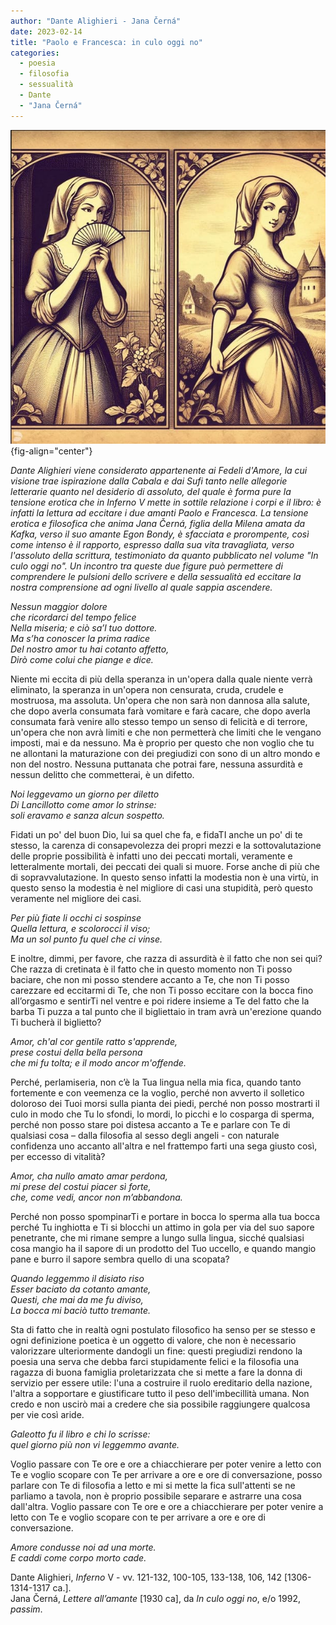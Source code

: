 ```yaml
---
author: "Dante Alighieri - Jana Černá"
date: 2023-02-14
title: "Paolo e Francesca: in culo oggi no"
categories:
  - poesia
  - filosofia
  - sessualità
  - Dante
  - "Jana Černá"
---
```


![](images/francescaefrancesca.jpeg){fig-align="center"}

*Dante Alighieri viene considerato appartenente ai Fedeli d'Amore, la cui visione trae ispirazione dalla Cabala e dai Sufi tanto nelle allegorie letterarie quanto nel desiderio di assoluto, del quale è forma pure la tensione erotica che in Inferno V mette in sottile relazione i corpi e il libro: è infatti la lettura ad eccitare i due amanti Paolo e Francesca. La tensione erotica e filosofica che anima Jana Černá, figlia della Milena amata da Kafka, verso il suo amante Egon Bondy, è sfacciata e prorompente, così come intenso è il rapporto, espresso dalla sua vita travagliata, verso l'assoluto della scrittura, testimoniato da quanto pubblicato nel volume "In culo oggi no". Un incontro tra queste due figure può permettere di comprendere le pulsioni dello scrivere e della sessualità ed eccitare la nostra comprensione ad ogni livello al* *quale sappia ascendere.*

*Nessun maggior dolore*\
*che ricordarci del tempo felice*\
*Nella miseria; e ciò sa’l tuo dottore.*\
*Ma s’ha conoscer la prima radice*\
*Del nostro amor tu hai cotanto affetto,*\
*Dirò come colui che piange e dice.*

Niente mi eccita di più della speranza in un'opera dalla quale niente verrà eliminato, la speranza in un'opera non censurata, cruda, crudele e mostruosa, ma assoluta. Un'opera che non sarà non dannosa alla salute, che dopo averla consumata farà vomitare e farà cacare, che dopo averla consumata farà venire allo stesso tempo un senso di felicità e di terrore, un'opera che non avrà limiti e che non permetterà che limiti che le vengano imposti, mai e da nessuno. Ma è proprio per questo che non voglio che tu ne allontani la maturazione con dei pregiudizi con sono di un altro mondo e non del nostro. Nessuna puttanata che potrai fare, nessuna assurdità e nessun delitto che commetterai, è un difetto.

*Noi leggevamo un giorno per diletto*\
*Di Lancillotto come amor lo strinse:*\
*soli eravamo e sanza alcun sospetto.*

Fidati un po' del buon Dio, lui sa quel che fa, e fidaTI anche un po' di te stesso, la carenza di consapevolezza dei propri mezzi e la sottovalutazione delle proprie possibilità è infatti uno dei peccati mortali, veramente e letteralmente mortali, dei peccati dei quali si muore. Forse anche di più che di sopravvalutazione. In questo senso infatti la modestia non è una virtù, in questo senso la modestia è nel migliore di casi una stupidità, però questo veramente nel migliore dei casi.

*Per più fiate li occhi ci sospinse*\
*Quella lettura, e scolorocci il viso;*\
*Ma un sol punto fu quel che ci vinse.*

E inoltre, dimmi, per favore, che razza di assurdità è il fatto che non sei qui? Che razza di cretinata è il fatto che in questo momento non Ti posso baciare, che non mi posso stendere accanto a Te, che non Ti posso carezzare ed eccitarmi di Te, che non Ti posso eccitare con la bocca fino all’orgasmo e sentirTi nel ventre e poi ridere insieme a Te del fatto che la barba Ti puzza a tal punto che il bigliettaio in tram avrà un'erezione quando Ti bucherà il biglietto?

*Amor, ch'al cor gentile ratto s'apprende,*\
*prese costui della bella persona*\
*che mi fu tolta; e il modo ancor m'offende.*

Perché, perlamiseria, non c’è la Tua lingua nella mia fica, quando tanto fortemente e con veemenza ce la voglio, perché non avverto il solletico doloroso dei Tuoi morsi sulla pianta dei piedi, perché non posso mostrarti il culo in modo che Tu lo sfondi, lo mordi, lo picchi e lo cosparga di sperma, perché non posso stare poi distesa accanto a Te e parlare con Te di qualsiasi cosa – dalla filosofia al sesso degli angeli - con naturale confidenza uno accanto all'altra e nel frattempo farti una sega giusto così, per eccesso di vitalità?

*Amor, cha nullo amato amar perdona,*\
*mi prese del costui piacer sì forte,*\
*che, come vedi, ancor non m’abbandona.*

Perché non posso spompinarTi e portare in bocca lo sperma alla tua bocca perché Tu inghiotta e Ti si blocchi un attimo in gola per via del suo sapore penetrante, che mi rimane sempre a lungo sulla lingua, sicché qualsiasi cosa mangio ha il sapore di un prodotto del Tuo uccello, e quando mangio pane e burro il sapore sembra quello di una scopata?

*Quando leggemmo il disiato riso*\
*Esser baciato da cotanto amante,*\
*Questi, che mai da me fu diviso,*\
*La bocca mi baciò tutto tremante.*

Sta di fatto che in realtà ogni postulato filosofico ha senso per se stesso e ogni definizione poetica è un oggetto di valore, che non è necessario valorizzare ulteriormente dandogli un fine: questi pregiudizi rendono la poesia una serva che debba farci stupidamente felici e la filosofia una ragazza di buona famiglia proletarizzata che si mette a fare la donna di servizio per essere utile: l'una a costruire il ruolo ereditario della nazione, l'altra a sopportare e giustificare tutto il peso dell'imbecillità umana. Non credo e non uscirò mai a credere che sia possibile raggiungere qualcosa per vie così aride.

*Galeotto fu il libro e chi lo scrisse:*\
*quel giorno più non vi leggemmo avante.*

Voglio passare con Te ore e ore a chiacchierare per poter venire a letto con Te e voglio scopare con Te per arrivare a ore e ore di conversazione, posso parlare con Te di filosofia a letto e mi si mette la fica sull'attenti se ne parliamo a tavola, non è proprio possibile separare e astrarre una cosa dall'altra. Voglio passare con Te ore e ore a chiacchierare per poter venire a letto con Te e voglio scopare con te per arrivare a ore e ore di conversazione.

*Amore condusse noi ad una morte.*\
*E caddi come corpo morto cade.*

Dante Alighieri, *Inferno* V - vv. 121-132, 100-105, 133-138, 106, 142 \[1306-1314-1317 ca.\].\
Jana Černá, *Lettere all’amante* \[1930 ca\], da *In culo oggi no*, e/o 1992, *passim*.
